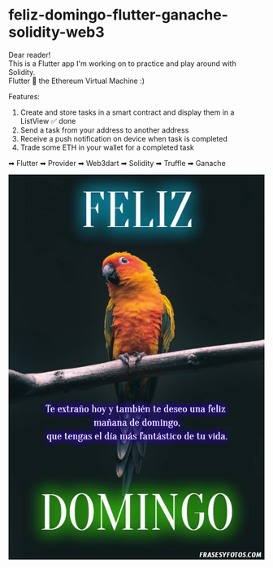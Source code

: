 # feliz-domingo-flutter-ganache-solidity-web3

Dear reader!  
This is a Flutter app I'm working on to practice and play around with Solidity.  
Flutter 💖 the Ethereum Virtual Machine :)  

Features:
1. Create and store tasks in a smart contract and display them in a ListView ✅ done
3. Send a task from your address to another address
4. Receive a push notification on device when task is completed
5. Trade some ETH in your wallet for a completed task 


➡ Flutter
➡ Provider
➡ Web3dart
➡ Solidity
➡ Truffle
➡ Ganache


![](photofeliz.jpg)
